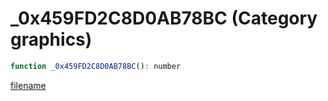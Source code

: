 # _0x459FD2C8D0AB78BC (Category graphics)

```js
function _0x459FD2C8D0AB78BC(): number
```

[filename](_0x459FD2C8D0AB78BC_m.md ':include')